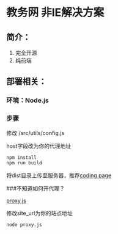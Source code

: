 # 教务网 非IE解决方案

## 简介：

1. 完全开源
2. 纯前端

## 部署相关：

### 环境：Node.js

### 步骤
修改 /src/utils/config.js

host字段改为你的代理地址
````js
npm install
npm run build
````
将dist目录上传至服务器，推荐[coding page](https://coding.net/help/doc/pages/index.html)

###不知道如何开代理？

[proxy.js](https://github.com/sunzongzheng/kdjw/proxy.js)

修改site_url为你的站点地址

````node
node proxy.js
````
